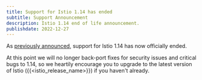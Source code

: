 ```yaml
---
title: Support for Istio 1.14 has ended
subtitle: Support Announcement
description: Istio 1.14 end of life announcement.
publishdate: 2022-12-27
---
```


As [previously announced](/pt-br/news/support/announcing-1.14-eol/), support for Istio 1.14 has now officially ended.

At this point we will no longer back-port fixes for security issues and critical bugs to 1.14, so we heartily encourage
you to upgrade to the latest version of Istio ({{<istio_release_name>}}) if you haven't already.
